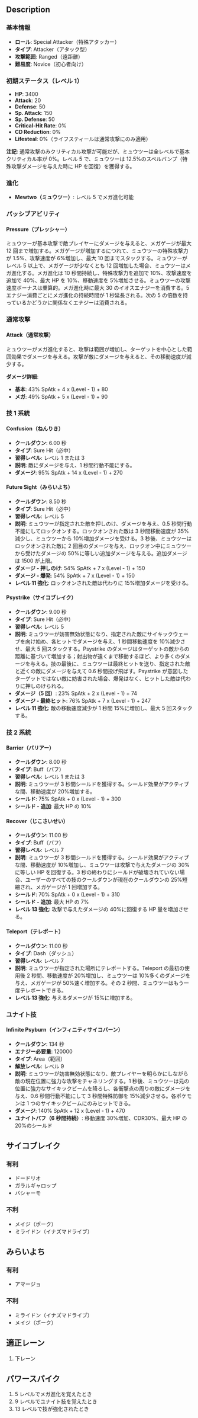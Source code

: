 ## Description

### 基本情報

- **ロール**: Special Attacker（特殊アタッカー）
- **タイプ**: Attacker（アタック型）
- **攻撃範囲**: Ranged（遠距離）
- **難易度**: Novice（初心者向け）

### 初期ステータス（レベル 1）

- **HP**: 3400
- **Attack**: 20
- **Defense**: 50
- **Sp. Attack**: 150
- **Sp. Defense**: 50
- **Critical-Hit Rate**: 0%
- **CD Reduction**: 0%
- **Lifesteal**: 0%（ライフスティールは通常攻撃にのみ適用）

**注記**: 通常攻撃のみクリティカル攻撃が可能だが、ミュウツーは全レベルで基本クリティカル率が 0%。レベル 5 で、ミュウツーは 12.5%のスペルバンプ（特殊攻撃ダメージを与えた時に HP を回復）を獲得する。

### 進化

- **Mewtwo（ミュウツー）**: レベル 5 でメガ進化可能

### パッシブアビリティ

#### Pressure（プレッシャー）

ミュウツーが基本攻撃で敵プレイヤーにダメージを与えると、メガゲージが最大 12 回まで増加する。メガゲージが増加するにつれて、ミュウツーの特殊攻撃力が 1.5%、攻撃速度が 6%増加し、最大 10 回までスタックする。ミュウツーがレベル 5 以上で、メガゲージが少なくとも 12 回増加した場合、ミュウツーはメガ進化する。メガ進化は 10 秒間持続し、特殊攻撃力を追加で 10%、攻撃速度を追加で 40%、最大 HP を 10%、移動速度を 5%増加させる。ミュウツーの攻撃速度ボーナスは乗算的。メガ進化時に最大 30 のイオスエナジーを消費する。5 エナジー消費ごとにメガ進化の持続時間が 1 秒延長される。次の 5 の倍数を持っているかどうかに関係なくエナジーは消費される。

### 通常攻撃

#### Attack（通常攻撃）

ミュウツーがメガ進化すると、攻撃は範囲が増加し、ターゲットを中心とした範囲効果でダメージを与える。攻撃が敵にダメージを与えると、その移動速度が減少する。

**ダメージ詳細**:

- **基本**: 43% SpAtk + 4 x (Level - 1) + 80
- **メガ**: 49% SpAtk + 5 x (Level - 1) + 90

### 技 1 系統

#### Confusion（ねんりき）

- **クールダウン**: 6.00 秒
- **タイプ**: Sure Hit（必中）
- **習得レベル**: レベル 1 または 3
- **説明**: 敵にダメージを与え、1 秒間行動不能にする。
- **ダメージ**: 95% SpAtk + 14 x (Level - 1) + 270

#### Future Sight（みらいよち）

- **クールダウン**: 8.50 秒
- **タイプ**: Sure Hit（必中）
- **習得レベル**: レベル 5
- **説明**: ミュウツーが指定された敵を押しのけ、ダメージを与え、0.5 秒間行動不能にしてロックオンする。ロックオンされた敵は 3 秒間移動速度が 35%減少し、ミュウツーから 10%増加ダメージを受ける。3 秒後、ミュウツーはロックオンされた敵に 2 回目のダメージを与え、ロックオン中にミュウツーから受けたダメージの 50%に等しい追加ダメージを与える。追加ダメージは 1500 が上限。
- **ダメージ - 押しのけ**: 54% SpAtk + 7 x (Level - 1) + 150
- **ダメージ - 爆発**: 54% SpAtk + 7 x (Level - 1) + 150
- **レベル 11 強化**: ロックオンされた敵は代わりに 15%増加ダメージを受ける。

#### Psystrike（サイコブレイク）

- **クールダウン**: 9.00 秒
- **タイプ**: Sure Hit（必中）
- **習得レベル**: レベル 5
- **説明**: ミュウツーが妨害無効状態になり、指定された敵にサイキックウェーブを向け始め、各ヒットでダメージを与え、1 秒間移動速度を 10%減少させ、最大 5 回スタックする。Psystrike のダメージはターゲットの敵からの距離に基づいて増加する；射出物が遠くまで移動するほど、より多くのダメージを与える。技の最後に、ミュウツーは最終ヒットを送り、指定された敵と近くの敵にダメージを与えて 0.6 秒間投げ飛ばす。Psystrike が意図したターゲットではない敵に妨害された場合、爆発はなく、ヒットした敵は代わりに押しのけられる。
- **ダメージ（5 回）**: 23% SpAtk + 2 x (Level - 1) + 74
- **ダメージ - 最終ヒット**: 76% SpAtk + 7 x (Level - 1) + 247
- **レベル 11 強化**: 敵の移動速度減少が 1 秒間 15%に増加し、最大 5 回スタックする。

### 技 2 系統

#### Barrier（バリアー）

- **クールダウン**: 8.00 秒
- **タイプ**: Buff（バフ）
- **習得レベル**: レベル 1 または 3
- **説明**: ミュウツーが 3 秒間シールドを獲得する。シールド効果がアクティブな間、移動速度が 20%増加する。
- **シールド**: 75% SpAtk + 0 x (Level - 1) + 300
- **シールド - 追加**: 最大 HP の 10%

#### Recover（じこさいせい）

- **クールダウン**: 11.00 秒
- **タイプ**: Buff（バフ）
- **習得レベル**: レベル 7
- **説明**: ミュウツーが 3 秒間シールドを獲得する。シールド効果がアクティブな間、移動速度が 10%増加し、ミュウツーは攻撃で与えたダメージの 30%に等しい HP を回復する。3 秒の終わりにシールドが破壊されていない場合、ユーザーのすべての技のクールダウンが現在のクールダウンの 25%短縮され、メガゲージが 1 回増加する。
- **シールド**: 70% SpAtk + 0 x (Level - 1) + 310
- **シールド - 追加**: 最大 HP の 7%
- **レベル 13 強化**: 攻撃で与えたダメージの 40%に回復する HP 量を増加させる。

#### Teleport（テレポート）

- **クールダウン**: 11.00 秒
- **タイプ**: Dash（ダッシュ）
- **習得レベル**: レベル 7
- **説明**: ミュウツーが指定された場所にテレポートする。Teleport の最初の使用後 2 秒間、移動速度が 20%増加し、ミュウツーは 10%多くのダメージを与え、メガゲージが 50%速く増加する。その 2 秒間、ミュウツーはもう一度テレポートできる。
- **レベル 13 強化**: 与えるダメージが 15%に増加する。

### ユナイト技

#### Infinite Psyburn（インフィニティサイコバーン）

- **クールダウン**: 134 秒
- **エナジー必要量**: 120000
- **タイプ**: Area（範囲）
- **解放レベル**: レベル 9
- **説明**: ミュウツーが妨害無効状態になり、敵プレイヤーを明らかにしながら敵の現在位置に強力な攻撃をチャネリングする。1 秒後、ミュウツーは元の位置に強力なサイキックビームを降ろし、各衝撃点の周りの敵にダメージを与え、0.6 秒間行動不能にして 3 秒間特殊防御を 15%減少させる。各ポケモンは 1 つのサイキックビームにのみヒットできる。
- **ダメージ**: 140% SpAtk + 12 x (Level - 1) + 470
- **ユナイトバフ（6 秒間持続）**: 移動速度 30%増加、CDR30%、最大 HP の 20%のシールド

## サイコブレイク

### 有利

- ドードリオ
- ガラルギャロップ
- バシャーモ

### 不利

- メイジ（ポーク）
- ミライドン（イナズマドライブ）

## みらいよち

### 有利

- アマージョ

### 不利

- ミライドン（イナズマドライブ）
- メイジ（ポーク）

## 適正レーン

1. 下レーン

## パワースパイク

1. 5 レベルでメガ進化を覚えたとき
2. 9 レベルでユナイト技を覚えたとき
3. 13 レベルで技が強化されたとき
